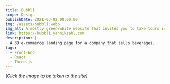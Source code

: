 ```yaml
---
title: Bubbli
scope: Design
publishDate: 2021-03-02 00:00:00
img: /assets/bubbli.webp
img_alt: A mostly green/white website that invites you to take tours into nature
link: https://bubbli.yanniksahl.com
description: |
  A 3D e-commerce landing page for a company that sells beverages.
tags:
  - Front-End
  - React
  - Three.js
---
```


_(Click the image to be taken to the site)_
